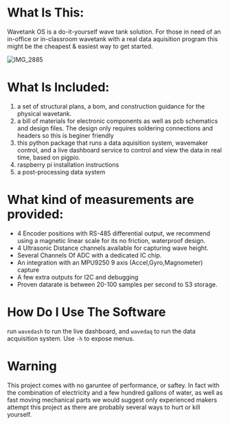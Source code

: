 # What Is This:
Wavetank OS is a do-it-yourself wave tank solution. For those in need of an in-office or in-classroom wavetank with a real data aquisition program this might be the cheapest & easiest way to get started. 

![IMG_2885](https://github.com/user-attachments/assets/2179e094-084b-4762-91b1-377b0703086f)


# What Is Included:
1. a set of structural plans, a bom, and construction guidance for the physical wavetank.
2. a bill of materials for electronic components as well as pcb schematics and design files. The design only requires soldering connections and headers so this is beginer friendly
3. this python package that runs a data aquisition system, wavemaker control, and a live dashboard service to control and view the data in real time, based on pigpio.
4. raspberry pi installation instructions
5. a post-processing data system

#  What kind of measurements are provided:
- 4 Encoder positions with RS-485 differential output, we recommend using a magnetic linear scale for its no friction, waterproof design.
- 4 Ultrasonic Distance channels available for capturing wave height.
- Several Channels Of ADC with a dedicated IC chip.
- An integration with an MPU9250 9 axis (Accel,Gyro,Magnometer) capture
- A few extra outputs for I2C and debugging
- Proven datarate is between 20-100 samples per second to S3 storage.

# How Do I Use The Software
run `wavedash` to run the live dashboard, and `wavedaq` to run the data acquisition system. Use `-h` to expose menus.


# Warning
This project comes with no garuntee of performance, or saftey. In fact with the combination of electricity and a few hundred gallons of water, as well as fast moving mechanical parts we would suggest only experienced makers attempt this project as there are probably several ways to hurt or kill yourself.
